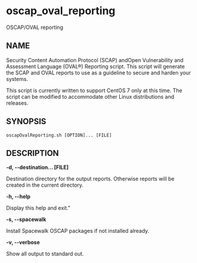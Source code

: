 # oscap_oval_reporting

OSCAP/OVAL reporting

## NAME

Security Content Automation Protocol (SCAP) andOpen Vulnerability and Assessment Language (OVAL®) Reporting script. This script will generate the SCAP and OVAL reports to use as a guideline to secure and harden your systems.

This script is currently written to support CentOS 7 only at this time. The script can be modified to accommodate other Linux distributions and releases.


## SYNOPSIS

    oscapOvalReporting.sh [OPTION]... [FILE]

## DESCRIPTION

**-d, --destination... [FILE]**

Destination directory for the output reports. Otherwise reports will be created in the current directory.

**-h, --help**

Display this help and exit."

**-s, --spacewalk**

Install Spacewalk OSCAP packages if not installed already.

**-v, --verbose**

Show all output to standard out.
